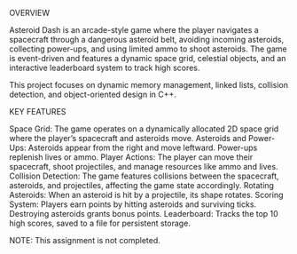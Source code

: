 OVERVIEW

Asteroid Dash is an arcade-style game where the player navigates a spacecraft through a dangerous asteroid belt, avoiding incoming asteroids,
collecting power-ups, and using limited ammo to shoot asteroids. 
The game is event-driven and features a dynamic space grid, celestial objects, and an interactive leaderboard system to track high scores.

This project focuses on dynamic memory management, linked lists, collision detection, and object-oriented design in C++.


KEY FEATURES

  Space Grid: The game operates on a dynamically allocated 2D space grid where the player’s spacecraft and asteroids move.
  Asteroids and Power-Ups: Asteroids appear from the right and move leftward. Power-ups replenish lives or ammo.
  Player Actions: The player can move their spacecraft, shoot projectiles, and manage resources like ammo and lives.
  Collision Detection: The game features collisions between the spacecraft, asteroids, and projectiles, affecting the game state accordingly.
  Rotating Asteroids: When an asteroid is hit by a projectile, its shape rotates.
  Scoring System: Players earn points by hitting asteroids and surviving ticks. Destroying asteroids grants bonus points.
  Leaderboard: Tracks the top 10 high scores, saved to a file for persistent storage.

NOTE: This assignment is not completed.
